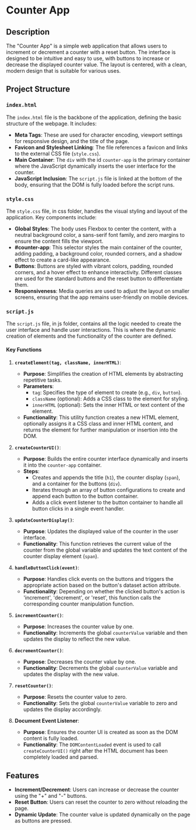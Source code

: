 # Counter App

## Description

The "Counter App" is a simple web application that allows users to increment or decrement a counter with a reset button. The interface is designed to be intuitive and easy to use, with buttons to increase or decrease the displayed counter value. The layout is centered, with a clean, modern design that is suitable for various uses.

## Project Structure

### `index.html`

The `index.html` file is the backbone of the application, defining the basic structure of the webpage. It includes:

- **Meta Tags**: These are used for character encoding, viewport settings for responsive design, and the title of the page.
- **Favicon and Stylesheet Linking**: The file references a favicon and links to the external CSS file (`style.css`).
- **Main Container**: The `div` with the id `counter-app` is the primary container where the JavaScript dynamically inserts the user interface for the counter.
- **JavaScript Inclusion**: The `script.js` file is linked at the bottom of the body, ensuring that the DOM is fully loaded before the script runs.

### `style.css`

The `style.css` file, in css folder, handles the visual styling and layout of the application. Key components include:

- **Global Styles**: The body uses Flexbox to center the content, with a neutral background color, a sans-serif font family, and zero margins to ensure the content fills the viewport.
- **#counter-app**: This selector styles the main container of the counter, adding padding, a background color, rounded corners, and a shadow effect to create a card-like appearance.
- **Buttons**: Buttons are styled with vibrant colors, padding, rounded corners, and a hover effect to enhance interactivity. Different classes are used for the standard buttons and the reset button to differentiate them.
- **Responsiveness**: Media queries are used to adjust the layout on smaller screens, ensuring that the app remains user-friendly on mobile devices.

### `script.js`

The `script.js` file, in js folder, contains all the logic needed to create the user interface and handle user interactions. This is where the dynamic creation of elements and the functionality of the counter are defined.

#### Key Functions

1. **`createElement(tag, className, innerHTML)`**:
   - **Purpose**: Simplifies the creation of HTML elements by abstracting repetitive tasks.
   - **Parameters**:
     - `tag`: Specifies the type of element to create (e.g., `div`, `button`).
     - `className` (optional): Adds a CSS class to the element for styling.
     - `innerHTML` (optional): Sets the inner HTML or text content of the element.
   - **Functionality**: This utility function creates a new HTML element, optionally assigns it a CSS class and inner HTML content, and returns the element for further manipulation or insertion into the DOM.

2. **`createCounterUI()`**:
   - **Purpose**: Builds the entire counter interface dynamically and inserts it into the `counter-app` container.
   - **Steps**:
     - Creates and appends the title (`h1`), the counter display (`span`), and a container for the buttons (`div`).
     - Iterates through an array of button configurations to create and append each button to the button container.
     - Adds a click event listener to the button container to handle all button clicks in a single event handler.

3. **`updateCounterDisplay()`**:
   - **Purpose**: Updates the displayed value of the counter in the user interface.
   - **Functionality**: This function retrieves the current value of the counter from the global variable and updates the text content of the counter display element (`span`).

4. **`handleButtonClick(event)`**:
   - **Purpose**: Handles click events on the buttons and triggers the appropriate action based on the button's dataset action attribute.
   - **Functionality**: Depending on whether the clicked button's action is 'increment', 'decrement', or 'reset', this function calls the corresponding counter manipulation function.

5. **`incrementCounter()`**:
   - **Purpose**: Increases the counter value by one.
   - **Functionality**: Increments the global `counterValue` variable and then updates the display to reflect the new value.

6. **`decrementCounter()`**:
   - **Purpose**: Decreases the counter value by one.
   - **Functionality**: Decrements the global `counterValue` variable and updates the display with the new value.

7. **`resetCounter()`**:
   - **Purpose**: Resets the counter value to zero.
   - **Functionality**: Sets the global `counterValue` variable to zero and updates the display accordingly.

8. **Document Event Listener**:
   - **Purpose**: Ensures the counter UI is created as soon as the DOM content is fully loaded.
   - **Functionality**: The `DOMContentLoaded` event is used to call `createCounterUI()` right after the HTML document has been completely loaded and parsed.

## Features

- **Increment/Decrement**: Users can increase or decrease the counter using the "+" and "-" buttons.
- **Reset Button**: Users can reset the counter to zero without reloading the page.
- **Dynamic Update**: The counter value is updated dynamically on the page as buttons are pressed.